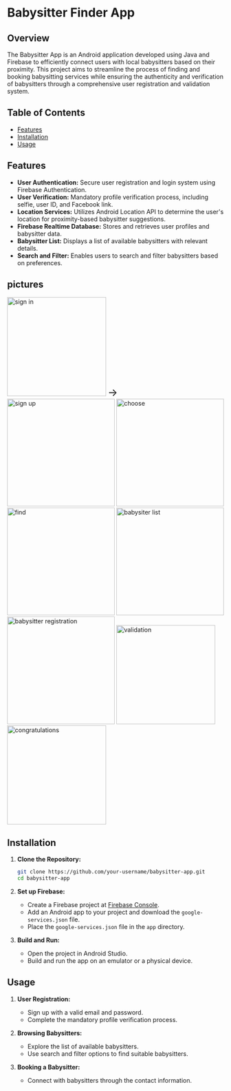 # Babysitter Finder App

## Overview

The Babysitter App is an Android application developed using Java and Firebase to efficiently connect users with local babysitters based on their proximity. This project aims to streamline the process of finding and booking babysitting services while ensuring the authenticity and verification of babysitters through a comprehensive user registration and validation system.

## Table of Contents

- [Features](#features)
- [Installation](#installation)
- [Usage](#usage)

## Features

- **User Authentication:** Secure user registration and login system using Firebase Authentication.
- **User Verification:** Mandatory profile verification process, including selfie, user ID, and Facebook link.
- **Location Services:** Utilizes Android Location API to determine the user's location for proximity-based babysitter suggestions.
- **Firebase Realtime Database:** Stores and retrieves user profiles and babysitter data.
- **Babysitter List:** Displays a list of available babysitters with relevant details.
- **Search and Filter:** Enables users to search and filter babysitters based on preferences.

## pictures
<div>
  <img src="https://github.com/OriMatara/Babysitter-Finder-App/blob/3154fc787a9696e2e099226429191a71c2c44a1c/pictures/1sign%20in.png" alt="sign in" width="230"/>
  <span style="font-size: 24px;">&#8594;</span> <!-- Right arrow with increased font size -->
  <img src="https://github.com/OriMatara/Babysitter-Finder-App/blob/035d07a3cc83f0af1abbaa8f35c4cff6279c7978/pictures/2sign%20up.png" alt="sign up" width="250"/>
  <img src="https://github.com/OriMatara/Babysitter-Finder-App/blob/cde273893383435964a86af33dc4f291226412f1/pictures/3choose.png" alt="choose" width="250"/>
  <img src="https://github.com/OriMatara/Babysitter-Finder-App/blob/5de37419a598fe2330c3c7159082a4708683cdb7/pictures/4find%20babysitter.png" alt="find" width="250"/>
  <img src="https://github.com/OriMatara/Babysitter-Finder-App/blob/665f2005b48a011395be346e66275b2f5d68021e/pictures/5babysitter%20list.png" alt="babysiter list" width="250"/>
  <img src="https://github.com/OriMatara/Babysitter-Finder-App/blob/6ca3daecb9aea7961e4111c370492c705b88f6b2/pictures/6-babysitter%20registration.png" alt="babysitter registration" width="250"/>
  <img src="https://github.com/OriMatara/Babysitter-Finder-App/blob/306658c4df8885ec6505e713258d672cf7f4acb9/pictures/7-babysitter%20validation.png" alt="validation" width="230"/>
  <img src="https://github.com/OriMatara/Babysitter-Finder-App/blob/818425a9d3d5c455382d1d052daa7971a8e52d89/pictures/8-congratulations.png" alt="congratulations" width="230"/>
</div>




## Installation

1. **Clone the Repository:**
   ```bash
   git clone https://github.com/your-username/babysitter-app.git
   cd babysitter-app
   ```

2. **Set up Firebase:**
   - Create a Firebase project at [Firebase Console](https://console.firebase.google.com/).
   - Add an Android app to your project and download the `google-services.json` file.
   - Place the `google-services.json` file in the `app` directory.

3. **Build and Run:**
   - Open the project in Android Studio.
   - Build and run the app on an emulator or a physical device.

## Usage

1. **User Registration:**
   - Sign up with a valid email and password.
   - Complete the mandatory profile verification process.

2. **Browsing Babysitters:**
   - Explore the list of available babysitters.
   - Use search and filter options to find suitable babysitters.

3. **Booking a Babysitter:**
   - Connect with babysitters through the contact information.
